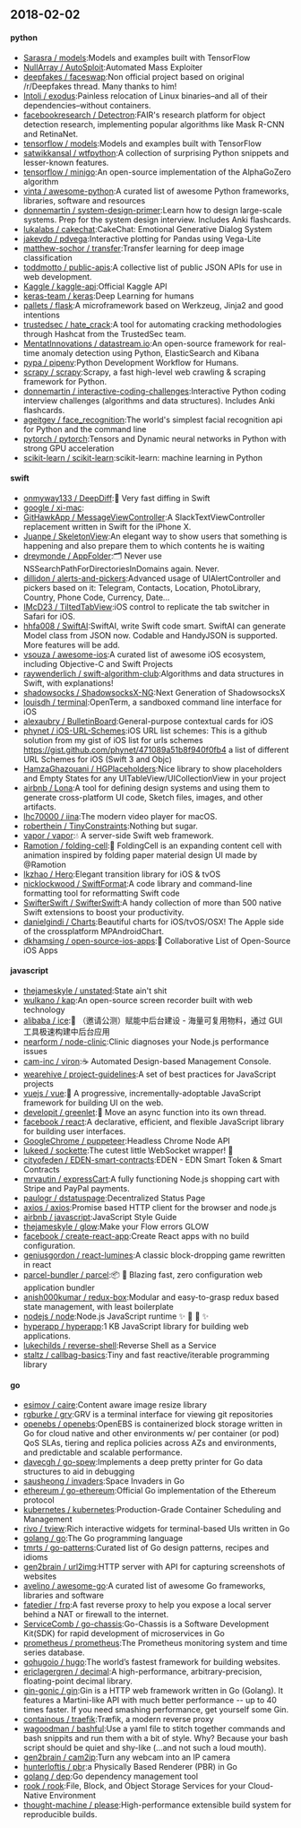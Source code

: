 ## 2018-02-02

#### python
* [Sarasra / models](https://github.com/Sarasra/models):Models and examples built with TensorFlow
* [NullArray / AutoSploit](https://github.com/NullArray/AutoSploit):Automated Mass Exploiter
* [deepfakes / faceswap](https://github.com/deepfakes/faceswap):Non official project based on original /r/Deepfakes thread. Many thanks to him!
* [Intoli / exodus](https://github.com/Intoli/exodus):Painless relocation of Linux binaries–and all of their dependencies–without containers.
* [facebookresearch / Detectron](https://github.com/facebookresearch/Detectron):FAIR's research platform for object detection research, implementing popular algorithms like Mask R-CNN and RetinaNet.
* [tensorflow / models](https://github.com/tensorflow/models):Models and examples built with TensorFlow
* [satwikkansal / wtfpython](https://github.com/satwikkansal/wtfpython):A collection of surprising Python snippets and lesser-known features.
* [tensorflow / minigo](https://github.com/tensorflow/minigo):An open-source implementation of the AlphaGoZero algorithm
* [vinta / awesome-python](https://github.com/vinta/awesome-python):A curated list of awesome Python frameworks, libraries, software and resources
* [donnemartin / system-design-primer](https://github.com/donnemartin/system-design-primer):Learn how to design large-scale systems. Prep for the system design interview. Includes Anki flashcards.
* [lukalabs / cakechat](https://github.com/lukalabs/cakechat):CakeChat: Emotional Generative Dialog System
* [jakevdp / pdvega](https://github.com/jakevdp/pdvega):Interactive plotting for Pandas using Vega-Lite
* [matthew-sochor / transfer](https://github.com/matthew-sochor/transfer):Transfer learning for deep image classification
* [toddmotto / public-apis](https://github.com/toddmotto/public-apis):A collective list of public JSON APIs for use in web development.
* [Kaggle / kaggle-api](https://github.com/Kaggle/kaggle-api):Official Kaggle API
* [keras-team / keras](https://github.com/keras-team/keras):Deep Learning for humans
* [pallets / flask](https://github.com/pallets/flask):A microframework based on Werkzeug, Jinja2 and good intentions
* [trustedsec / hate_crack](https://github.com/trustedsec/hate_crack):A tool for automating cracking methodologies through Hashcat from the TrustedSec team.
* [MentatInnovations / datastream.io](https://github.com/MentatInnovations/datastream.io):An open-source framework for real-time anomaly detection using Python, ElasticSearch and Kibana
* [pypa / pipenv](https://github.com/pypa/pipenv):Python Development Workflow for Humans.
* [scrapy / scrapy](https://github.com/scrapy/scrapy):Scrapy, a fast high-level web crawling & scraping framework for Python.
* [donnemartin / interactive-coding-challenges](https://github.com/donnemartin/interactive-coding-challenges):Interactive Python coding interview challenges (algorithms and data structures). Includes Anki flashcards.
* [ageitgey / face_recognition](https://github.com/ageitgey/face_recognition):The world's simplest facial recognition api for Python and the command line
* [pytorch / pytorch](https://github.com/pytorch/pytorch):Tensors and Dynamic neural networks in Python with strong GPU acceleration
* [scikit-learn / scikit-learn](https://github.com/scikit-learn/scikit-learn):scikit-learn: machine learning in Python

#### swift
* [onmyway133 / DeepDiff](https://github.com/onmyway133/DeepDiff):🦀 Very fast diffing in Swift
* [google / xi-mac](https://github.com/google/xi-mac):
* [GitHawkApp / MessageViewController](https://github.com/GitHawkApp/MessageViewController):A SlackTextViewController replacement written in Swift for the iPhone X.
* [Juanpe / SkeletonView](https://github.com/Juanpe/SkeletonView):An elegant way to show users that something is happening and also prepare them to which contents he is waiting
* [dreymonde / AppFolder](https://github.com/dreymonde/AppFolder):🗂 Never use NSSearchPathForDirectoriesInDomains again. Never.
* [dillidon / alerts-and-pickers](https://github.com/dillidon/alerts-and-pickers):Advanced usage of UIAlertController and pickers based on it: Telegram, Contacts, Location, PhotoLibrary, Country, Phone Code, Currency, Date...
* [IMcD23 / TiltedTabView](https://github.com/IMcD23/TiltedTabView):iOS control to replicate the tab switcher in Safari for iOS.
* [hhfa008 / SwiftAI](https://github.com/hhfa008/SwiftAI):SwiftAI, write Swift code smart. SwiftAI can generate Model class from JSON now. Codable and HandyJSON is supported. More features will be add.
* [vsouza / awesome-ios](https://github.com/vsouza/awesome-ios):A curated list of awesome iOS ecosystem, including Objective-C and Swift Projects
* [raywenderlich / swift-algorithm-club](https://github.com/raywenderlich/swift-algorithm-club):Algorithms and data structures in Swift, with explanations!
* [shadowsocks / ShadowsocksX-NG](https://github.com/shadowsocks/ShadowsocksX-NG):Next Generation of ShadowsocksX
* [louisdh / terminal](https://github.com/louisdh/terminal):OpenTerm, a sandboxed command line interface for iOS
* [alexaubry / BulletinBoard](https://github.com/alexaubry/BulletinBoard):General-purpose contextual cards for iOS
* [phynet / iOS-URL-Schemes](https://github.com/phynet/iOS-URL-Schemes):iOS URL list schemes: This is a github solution from my gist of iOS list for urls schemes https://gist.github.com/phynet/471089a51b8f940f0fb4 a list of different URL Schemes for iOS (Swift 3 and Objc)
* [HamzaGhazouani / HGPlaceholders](https://github.com/HamzaGhazouani/HGPlaceholders):Nice library to show placeholders and Empty States for any UITableView/UICollectionView in your project
* [airbnb / Lona](https://github.com/airbnb/Lona):A tool for defining design systems and using them to generate cross-platform UI code, Sketch files, images, and other artifacts.
* [lhc70000 / iina](https://github.com/lhc70000/iina):The modern video player for macOS.
* [roberthein / TinyConstraints](https://github.com/roberthein/TinyConstraints):Nothing but sugar.
* [vapor / vapor](https://github.com/vapor/vapor):💧 A server-side Swift web framework.
* [Ramotion / folding-cell](https://github.com/Ramotion/folding-cell):📃 FoldingCell is an expanding content cell with animation inspired by folding paper material design UI made by @Ramotion
* [lkzhao / Hero](https://github.com/lkzhao/Hero):Elegant transition library for iOS & tvOS
* [nicklockwood / SwiftFormat](https://github.com/nicklockwood/SwiftFormat):A code library and command-line formatting tool for reformatting Swift code
* [SwifterSwift / SwifterSwift](https://github.com/SwifterSwift/SwifterSwift):A handy collection of more than 500 native Swift extensions to boost your productivity.
* [danielgindi / Charts](https://github.com/danielgindi/Charts):Beautiful charts for iOS/tvOS/OSX! The Apple side of the crossplatform MPAndroidChart.
* [dkhamsing / open-source-ios-apps](https://github.com/dkhamsing/open-source-ios-apps):📱 Collaborative List of Open-Source iOS Apps

#### javascript
* [thejameskyle / unstated](https://github.com/thejameskyle/unstated):State ain't shit
* [wulkano / kap](https://github.com/wulkano/kap):An open-source screen recorder built with web technology
* [alibaba / ice](https://github.com/alibaba/ice):🚀 （邀请公测）赋能中后台建设 - 海量可复用物料，通过 GUI 工具极速构建中后台应用
* [nearform / node-clinic](https://github.com/nearform/node-clinic):Clinic diagnoses your Node.js performance issues
* [cam-inc / viron](https://github.com/cam-inc/viron):☕️ Automated Design-based Management Console.
* [wearehive / project-guidelines](https://github.com/wearehive/project-guidelines):A set of best practices for JavaScript projects
* [vuejs / vue](https://github.com/vuejs/vue):🖖 A progressive, incrementally-adoptable JavaScript framework for building UI on the web.
* [developit / greenlet](https://github.com/developit/greenlet):🦎 Move an async function into its own thread.
* [facebook / react](https://github.com/facebook/react):A declarative, efficient, and flexible JavaScript library for building user interfaces.
* [GoogleChrome / puppeteer](https://github.com/GoogleChrome/puppeteer):Headless Chrome Node API
* [lukeed / sockette](https://github.com/lukeed/sockette):The cutest little WebSocket wrapper! 🧦
* [cityofeden / EDEN-smart-contracts](https://github.com/cityofeden/EDEN-smart-contracts):EDEN - EDN Smart Token & Smart Contracts
* [mrvautin / expressCart](https://github.com/mrvautin/expressCart):A fully functioning Node.js shopping cart with Stripe and PayPal payments.
* [paulogr / dstatuspage](https://github.com/paulogr/dstatuspage):Decentralized Status Page
* [axios / axios](https://github.com/axios/axios):Promise based HTTP client for the browser and node.js
* [airbnb / javascript](https://github.com/airbnb/javascript):JavaScript Style Guide
* [thejameskyle / glow](https://github.com/thejameskyle/glow):Make your Flow errors GLOW
* [facebook / create-react-app](https://github.com/facebook/create-react-app):Create React apps with no build configuration.
* [geniusgordon / react-lumines](https://github.com/geniusgordon/react-lumines):A classic block-dropping game rewritten in react
* [parcel-bundler / parcel](https://github.com/parcel-bundler/parcel):📦 🚀 Blazing fast, zero configuration web application bundler
* [anish000kumar / redux-box](https://github.com/anish000kumar/redux-box):Modular and easy-to-grasp redux based state management, with least boilerplate
* [nodejs / node](https://github.com/nodejs/node):Node.js JavaScript runtime ✨ 🐢 🚀 ✨
* [hyperapp / hyperapp](https://github.com/hyperapp/hyperapp):1 KB JavaScript library for building web applications.
* [lukechilds / reverse-shell](https://github.com/lukechilds/reverse-shell):Reverse Shell as a Service
* [staltz / callbag-basics](https://github.com/staltz/callbag-basics):Tiny and fast reactive/iterable programming library

#### go
* [esimov / caire](https://github.com/esimov/caire):Content aware image resize library
* [rgburke / grv](https://github.com/rgburke/grv):GRV is a terminal interface for viewing git repositories
* [openebs / openebs](https://github.com/openebs/openebs):OpenEBS is containerized block storage written in Go for cloud native and other environments w/ per container (or pod) QoS SLAs, tiering and replica policies across AZs and environments, and predictable and scalable performance.
* [davecgh / go-spew](https://github.com/davecgh/go-spew):Implements a deep pretty printer for Go data structures to aid in debugging
* [sausheong / invaders](https://github.com/sausheong/invaders):Space Invaders in Go
* [ethereum / go-ethereum](https://github.com/ethereum/go-ethereum):Official Go implementation of the Ethereum protocol
* [kubernetes / kubernetes](https://github.com/kubernetes/kubernetes):Production-Grade Container Scheduling and Management
* [rivo / tview](https://github.com/rivo/tview):Rich interactive widgets for terminal-based UIs written in Go
* [golang / go](https://github.com/golang/go):The Go programming language
* [tmrts / go-patterns](https://github.com/tmrts/go-patterns):Curated list of Go design patterns, recipes and idioms
* [gen2brain / url2img](https://github.com/gen2brain/url2img):HTTP server with API for capturing screenshots of websites
* [avelino / awesome-go](https://github.com/avelino/awesome-go):A curated list of awesome Go frameworks, libraries and software
* [fatedier / frp](https://github.com/fatedier/frp):A fast reverse proxy to help you expose a local server behind a NAT or firewall to the internet.
* [ServiceComb / go-chassis](https://github.com/ServiceComb/go-chassis):Go-Chassis is a Software Development Kit(SDK) for rapid development of microservices in Go
* [prometheus / prometheus](https://github.com/prometheus/prometheus):The Prometheus monitoring system and time series database.
* [gohugoio / hugo](https://github.com/gohugoio/hugo):The world’s fastest framework for building websites.
* [ericlagergren / decimal](https://github.com/ericlagergren/decimal):A high-performance, arbitrary-precision, floating-point decimal library.
* [gin-gonic / gin](https://github.com/gin-gonic/gin):Gin is a HTTP web framework written in Go (Golang). It features a Martini-like API with much better performance -- up to 40 times faster. If you need smashing performance, get yourself some Gin.
* [containous / traefik](https://github.com/containous/traefik):Træfik, a modern reverse proxy
* [wagoodman / bashful](https://github.com/wagoodman/bashful):Use a yaml file to stitch together commands and bash snippits and run them with a bit of style. Why? Because your bash script should be quiet and shy-like (...and not such a loud mouth).
* [gen2brain / cam2ip](https://github.com/gen2brain/cam2ip):Turn any webcam into an IP camera
* [hunterloftis / pbr](https://github.com/hunterloftis/pbr):a Physically Based Renderer (PBR) in Go
* [golang / dep](https://github.com/golang/dep):Go dependency management tool
* [rook / rook](https://github.com/rook/rook):File, Block, and Object Storage Services for your Cloud-Native Environment
* [thought-machine / please](https://github.com/thought-machine/please):High-performance extensible build system for reproducible builds.
